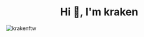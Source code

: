 <h1 align="center">Hi 👋, I'm kraken</h1>


<p align="left"> <img src="https://komarev.com/ghpvc/?username=krakenftw&label=Profile%20views&color=0e75b6&style=flat" alt="krakenftw" /> </p>

